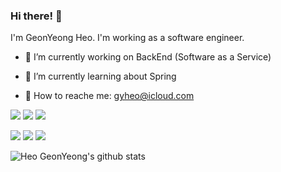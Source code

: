 ### Hi there! 👋

I'm GeonYeong Heo. I'm working as a software engineer.

- 🔭 I’m currently working on BackEnd (Software as a Service)

- 🌱 I’m currently learning about Spring

- 💬 How to reache me: gyheo@icloud.com

<img src="https://img.shields.io/badge/Java-007396?style=for-the-badge&logo=Java&logoColor=white"> <img src="https://img.shields.io/badge/Spring-6DB33F?style=for-the-badge&logo=Spring&logoColor=white"> <img src="https://img.shields.io/badge/SpringBoot-6DB33F?style=for-the-badge&logo=SpringBoot&logoColor=white"><br>

<img src="https://img.shields.io/badge/JavaScript-F7DF1E?style=for-the-badge&logo=JavaScript&logoColor=white"> <img src="https://img.shields.io/badge/TypeScript-3178C6?style=for-the-badge&logo=TypeScript&logoColor=white"> <img src="https://img.shields.io/badge/Vue.js-4FC08D?style=for-the-badge&logo=Vue.js&logoColor=white">

![Heo GeonYeong's github stats](https://github-readme-stats.vercel.app/api?username=gyheo&show_icons=true&theme=merko)
